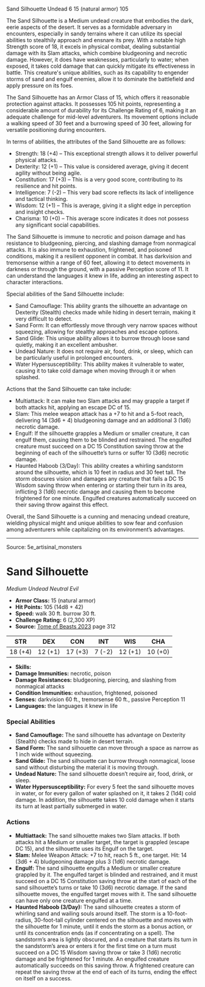 <MonsterName/>Sand Silhouette</MonsterName>
<CreatureType/>Undead</CreatureType>
<CR/>6</CR>
<AC/>15 (natural armor)</AC>
<HP/>105</HP>
<summary>The Sand Silhouette is a Medium undead creature that embodies the dark, eerie aspects of the desert. It serves as a formidable adversary in encounters, especially in sandy terrains where it can utilize its special abilities to stealthily approach and ensnare its prey. With a notable high Strength score of 18, it excels in physical combat, dealing substantial damage with its Slam attacks, which combine bludgeoning and necrotic damage. However, it does have weaknesses, particularly to water; when exposed, it takes cold damage that can quickly mitigate its effectiveness in battle. This creature's unique abilities, such as its capability to engender storms of sand and engulf enemies, allow it to dominate the battlefield and apply pressure on its foes.</summary>

<detail>

The Sand Silhouette has an Armor Class of 15, which offers it reasonable protection against attacks. It possesses 105 hit points, representing a considerable amount of durability for its Challenge Rating of 6, making it an adequate challenge for mid-level adventurers. Its movement options include a walking speed of 30 feet and a burrowing speed of 30 feet, allowing for versatile positioning during encounters. 

In terms of abilities, the attributes of the Sand Silhouette are as follows:
- Strength: 18 (+4) – This exceptional strength allows it to deliver powerful physical attacks.
- Dexterity: 12 (+1) – This value is considered average, giving it decent agility without being agile.
- Constitution: 17 (+3) – This is a very good score, contributing to its resilience and hit points.
- Intelligence: 7 (-2) – This very bad score reflects its lack of intelligence and tactical thinking.
- Wisdom: 12 (+1) – This is average, giving it a slight edge in perception and insight checks.
- Charisma: 10 (+0) – This average score indicates it does not possess any significant social capabilities.

The Sand Silhouette is immune to necrotic and poison damage and has resistance to bludgeoning, piercing, and slashing damage from nonmagical attacks. It is also immune to exhaustion, frightened, and poisoned conditions, making it a resilient opponent in combat. It has darkvision and tremorsense within a range of 60 feet, allowing it to detect movements in darkness or through the ground, with a passive Perception score of 11. It can understand the languages it knew in life, adding an interesting aspect to character interactions.

Special abilities of the Sand Silhouette include:
- Sand Camouflage: This ability grants the silhouette an advantage on Dexterity (Stealth) checks made while hiding in desert terrain, making it very difficult to detect.
- Sand Form: It can effortlessly move through very narrow spaces without squeezing, allowing for stealthy approaches and escape options.
- Sand Glide: This unique ability allows it to burrow through loose sand quietly, making it an excellent ambusher.
- Undead Nature: It does not require air, food, drink, or sleep, which can be particularly useful in prolonged encounters.
- Water Hypersusceptibility: This ability makes it vulnerable to water, causing it to take cold damage when moving through it or when splashed.

Actions that the Sand Silhouette can take include:
- Multiattack: It can make two Slam attacks and may grapple a target if both attacks hit, applying an escape DC of 15.
- Slam: This melee weapon attack has a +7 to hit and a 5-foot reach, delivering 14 (3d6 + 4) bludgeoning damage and an additional 3 (1d6) necrotic damage.
- Engulf: If the silhouette grapples a Medium or smaller creature, it can engulf them, causing them to be blinded and restrained. The engulfed creature must succeed on a DC 15 Constitution saving throw at the beginning of each of the silhouette’s turns or suffer 10 (3d6) necrotic damage.
- Haunted Haboob (3/Day): This ability creates a whirling sandstorm around the silhouette, which is 10 feet in radius and 30 feet tall. The storm obscures vision and damages any creature that fails a DC 15 Wisdom saving throw when entering or starting their turn in its area, inflicting 3 (1d6) necrotic damage and causing them to become frightened for one minute. Engulfed creatures automatically succeed on their saving throw against this effect.

Overall, the Sand Silhouette is a cunning and menacing undead creature, wielding physical might and unique abilities to sow fear and confusion among adventurers while capitalizing on its environment’s advantages.</detail>



---

Source: 5e_artisinal_monsters

# Sand Silhouette

*Medium* *Undead* *Neutral Evil*

- **Armor Class:** 15 (natural armor)
- **Hit Points:** 105 (14d8 + 42)
- **Speed:** walk 30 ft. burrow 30 ft.
- **Challenge Rating:** 6 (2,300 XP)
- **Source:** [Tome of Beasts 2023](https://koboldpress.com/kpstore/product/tome-of-beasts-1-2023-edition/) page 312

| STR | DEX | CON | INT | WIS | CHA |
| --- | --- | --- | --- | --- | --- |
| 18 (+4) | 12 (+1) | 17 (+3) | 7 (-2) | 12 (+1) | 10 (+0) |

- **Skills:** 
- **Damage Immunities:** necrotic, poison
- **Damage Resistances:** bludgeoning, piercing, and slashing from nonmagical attacks
- **Condition Immunities:** exhaustion, frightened, poisoned
- **Senses:** darkvision 60 ft., tremorsense 60 ft., passive Perception 11
- **Languages:** the languages it knew in life

### Special Abilities

- **Sand Camouflage:** The sand silhouette has advantage on Dexterity (Stealth) checks made to hide in desert terrain.
- **Sand Form:** The sand silhouette can move through a space as narrow as 1 inch wide without squeezing.
- **Sand Glide:** The sand silhouette can burrow through nonmagical, loose sand without disturbing the material it is moving through.
- **Undead Nature:** The sand silhouette doesn’t require air, food, drink, or sleep.
- **Water Hypersusceptibility:** For every 5 feet the sand silhouette moves in water, or for every gallon of water splashed on it, it takes 2 (1d4) cold damage. In addition, the silhouette takes 10 cold damage when it starts its turn at least partially submerged in water.

### Actions

- **Multiattack:** The sand silhouette makes two Slam attacks. If both attacks hit a Medium or smaller target, the target is grappled (escape DC 15), and the silhouette uses its Engulf on the target.
- **Slam:** Melee Weapon Attack: +7 to hit, reach 5 ft., one target. Hit: 14 (3d6 + 4) bludgeoning damage plus 3 (1d6) necrotic damage.
- **Engulf:** The sand silhouette engulfs a Medium or smaller creature grappled by it. The engulfed target is blinded and restrained, and it must succeed on a DC 15 Constitution saving throw at the start of each of the sand silhouette’s turns or take 10 (3d6) necrotic damage. If the sand silhouette moves, the engulfed target moves with it. The sand silhouette can have only one creature engulfed at a time.
- **Haunted Haboob (3/Day):** The sand silhouette creates a storm of whirling sand and wailing souls around itself. The storm is a 10-foot-radius, 30-foot-tall cylinder centered on the silhouette and moves with the silhouette for 1 minute, until it ends the storm as a bonus action, or until its concentration ends (as if concentrating on a spell). The sandstorm’s area is lightly obscured, and a creature that starts its turn in the sandstorm’s area or enters it for the first time on a turn must succeed on a DC 15 Wisdom saving throw or take 3 (1d6) necrotic damage and be frightened for 1 minute. An engulfed creature automatically succeeds on this saving throw. A frightened creature can repeat the saving throw at the end of each of its turns, ending the effect on itself on a success.


